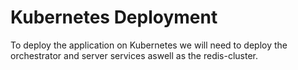 # Kubernetes Deployment

To deploy the application on Kubernetes we will need to deploy the orchestrator and server services aswell as the redis-cluster.

